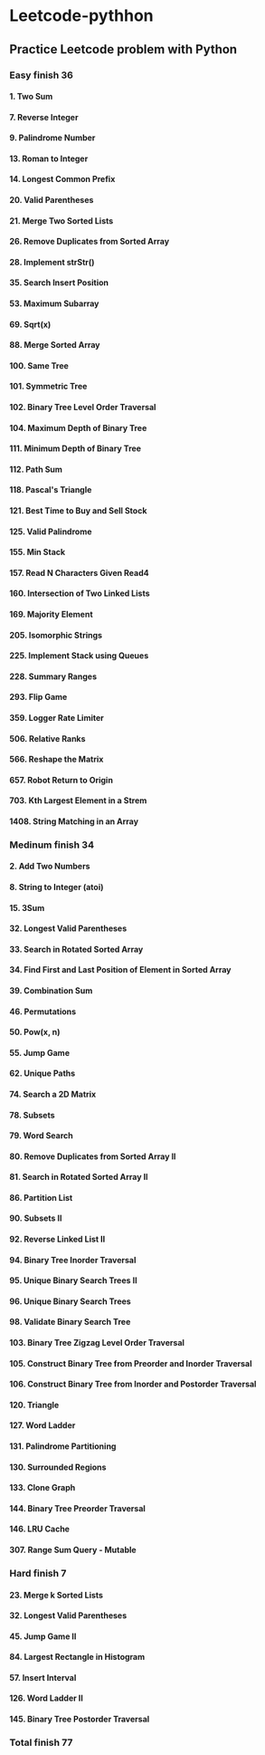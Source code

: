# Leetcode-pythhon

## Practice Leetcode problem with Python

### Easy finish 36

#### 1. Two Sum

#### 7. Reverse Integer

#### 9. Palindrome Number

#### 13. Roman to Integer

#### 14. Longest Common Prefix

#### 20. Valid Parentheses

#### 21. Merge Two Sorted Lists

#### 26. Remove Duplicates from Sorted Array

#### 28. Implement strStr()

#### 35. Search Insert Position

#### 53. Maximum Subarray

#### 69. Sqrt(x)

#### 88. Merge Sorted Array

#### 100. Same Tree

#### 101. Symmetric Tree

#### 102. Binary Tree Level Order Traversal

#### 104. Maximum Depth of Binary Tree

#### 111. Minimum Depth of Binary Tree

#### 112. Path Sum

#### 118. Pascal's Triangle

#### 121. Best Time to Buy and Sell Stock

#### 125. Valid Palindrome

#### 155. Min Stack

#### 157. Read N Characters Given Read4

#### 160. Intersection of Two Linked Lists

#### 169. Majority Element

#### 205. Isomorphic Strings

#### 225. Implement Stack using Queues

#### 228. Summary Ranges

#### 293. Flip Game

#### 359. Logger Rate **Limiter**

#### 506. Relative Ranks

#### 566. Reshape the Matrix

#### 657. Robot Return to Origin

#### 703. Kth Largest Element in a Strem

#### 1408. String Matching in an Array


### Medinum finish 34

#### 2. Add Two Numbers

#### 8. String to Integer (atoi)

#### 15. 3Sum

#### 32. Longest Valid Parentheses

#### 33. Search in Rotated Sorted Array

#### 34. Find First and Last Position of Element in Sorted Array

#### 39. Combination Sum

#### 46. Permutations

#### 50. Pow(x, n)

#### 55. Jump Game

#### 62. Unique Paths

#### 74. Search a 2D Matrix

#### 78. Subsets

#### 79. Word Search

#### 80. Remove Duplicates from Sorted Array II

#### 81. Search in Rotated Sorted Array II

#### 86. Partition List

#### 90. Subsets II

#### 92. Reverse Linked List II

#### 94. Binary Tree Inorder Traversal

#### 95. Unique Binary Search Trees II

#### 96. Unique Binary Search Trees

#### 98. Validate Binary Search Tree

#### 103. Binary Tree Zigzag Level Order Traversal

#### 105. Construct Binary Tree from Preorder and Inorder Traversal

#### 106. Construct Binary Tree from Inorder and Postorder Traversal

#### 120. Triangle

#### 127. Word Ladder

#### 131. Palindrome Partitioning

#### 130. Surrounded Regions

#### 133. Clone Graph

#### 144. Binary Tree Preorder Traversal

#### 146. LRU Cache

#### 307. Range Sum Query - Mutable


### Hard finish 7

#### 23. Merge k Sorted Lists

#### 32. Longest Valid Parentheses

#### 45. Jump Game II

#### 84. Largest Rectangle in Histogram

#### 57. Insert Interval

#### 126. Word Ladder II

#### 145. Binary Tree Postorder Traversal

### Total finish 77
